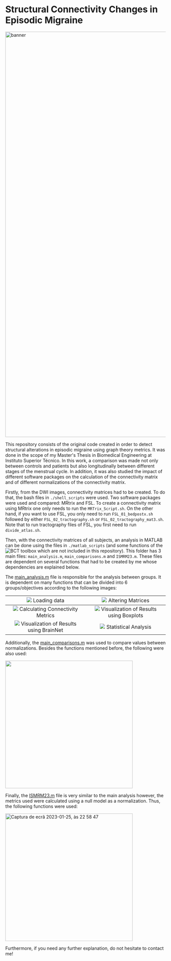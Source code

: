 # Structural Connectivity Changes in Episodic Migraine
<img width="1271" alt="banner" src="https://user-images.githubusercontent.com/78906907/214711685-eff796e6-f530-40c3-b40d-eb39f177d952.png">

This repository consists of the original code created in order to detect structural alterations in episodic migraine using graph theory metrics. It was done in the scope of my Master's Thesis in Biomedical Engineering at Instituto Superior Técnico. In this work, a comparison was made not only between controls and patients but also longitudinally between different stages of the menstrual cycle. In addition, it was also studied the impact of different software packages on the calculation of the connectivity matrix and of different normalizations of the connectivity matrix. 


Firstly, from the DWI images, connectivity matrices had to be created. To do that, the bash files in `./shell_scripts` were used. Two software packages were used and compared: MRtrix and FSL. To create a connectivity matrix using MRtrix one only needs to run the `MRTrix_Script.sh`. On the other hand, if you want to use FSL, you only need to run `FSL_01_bedpostx.sh` followed by either `FSL_02_tractography.sh` or `FSL_02_tractography_mat3.sh`. Note that to run tractography files of FSL, you first need to run `divide_atlas.sh`.

Then, with the connectivity matrices of all subjects, an analysis in MATLAB can be done using the files in `./matlab_scripts` (and some functions of the ![BCT toolbox](https://sites.google.com/site/bctnet/) which are not included in this repository).
This folder has 3 main files: `main_analysis.m`, `main_comparisons.m` and `ISMRM23.m`. These files are dependent on several functions that had to be created by me whose dependencies are explained below. 

The [main_analysis.m](https://github.com/anamatoso/structural-connectivity-migraine/blob/main/matlab_scripts/main_analysis.m) file is responsible for the analysis between groups.
It is dependent on many functions that can be divided into 6 groups/objectives according to the following images:

![](https://user-images.githubusercontent.com/78906907/214705744-1ec1df5a-55ac-475a-892b-742f8e491cd2.png) <span style="font-weight:normal">Loading data</span> | ![](https://user-images.githubusercontent.com/78906907/214707275-552f4e31-be33-4a00-ad62-fc076e629f0c.png) <span style="font-weight:normal">Altering Matrices</span>
:-------------------------:|:-------------------------:
  ![](https://user-images.githubusercontent.com/78906907/214707279-007df7df-e9f5-40e8-abe1-d0e5e517a7b3.png) Calculating Connectivity Metrics | ![](https://user-images.githubusercontent.com/78906907/214707281-de1cb200-1b16-4646-a1ed-3a5d4d7fb72b.png) Visualization of Results using Boxplots
  ![](https://user-images.githubusercontent.com/78906907/214707284-82ee5342-a956-4002-9cb2-42d3b3bdc478.png) Visualization of Results using BrainNet | ![](https://user-images.githubusercontent.com/78906907/214707286-512289de-c7ff-4410-aeda-0dce3e086312.png) Statistical Analysis

Additionally, the [main_comparisons.m](https://github.com/anamatoso/structural-connectivity-migraine/blob/main/matlab_scripts/main_comparisons.m) was used to compare values between normalizations. Besides the functions mentioned before, the following were also used:

<img width="400" src="https://user-images.githubusercontent.com/78906907/214710508-390ca3e2-f284-4928-8592-e1ce46e87773.png">

Finally, the [ISMRM23.m](https://github.com/anamatoso/structural-connectivity-migraine/blob/main/matlab_scripts/ISMRM23.m) file is very similar to the main analysis however, the metrics used were calculated using a null model as a normalization. Thus, the following functions were used:

<img width="400" alt="Captura de ecrã 2023-01-25, às 22 58 47" src="https://user-images.githubusercontent.com/78906907/214711048-d18c6ddc-557b-40c8-be56-0666bb240cf9.png">

Furthermore, if you need any further explanation, do not hesitate to contact me!
